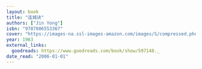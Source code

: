 ```yaml
---
layout: book
title: "连城诀"
authors: ["Jin Yong"]
isbn: "9787806553367"
cover: "https://images-na.ssl-images-amazon.com/images/S/compressed.photo.goodreads.com/books/1176144827i/597148.jpg"
year: 1963
external_links:
  goodreads: https://www.goodreads.com/book/show/597148._
date_read: "2006-01-01"
---
```

